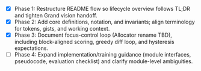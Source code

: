 - [x] Phase 1: Restructure README flow so lifecycle overview follows TL;DR and tighten Grand vision handoff.
- [x] Phase 2: Add core definitions, notation, and invariants; align terminology for tokens, gists, and working context.
- [x] Phase 3: Document focus-control loop (Allocator rename TBD), including block-aligned scoring, greedy diff loop, and hysteresis expectations.
- [ ] Phase 4: Expand implementation/training guidance (module interfaces, pseudocode, evaluation checklist) and clarify module-level ambiguities.
